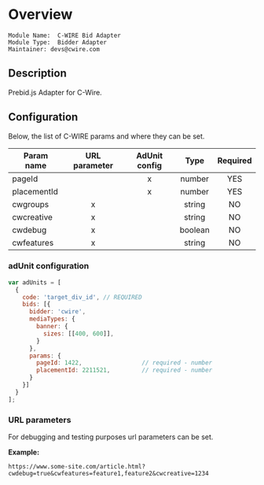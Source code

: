 # Overview

```
Module Name:  C-WIRE Bid Adapter
Module Type:  Bidder Adapter
Maintainer: devs@cwire.com
```

## Description

Prebid.js Adapter for C-Wire.

## Configuration

Below, the list of C-WIRE params and where they can be set.

| Param name  | URL parameter | AdUnit config |   Type   |   Required    |
|-------------|:-------------:|:-------------:|:--------:|:-------------:|
| pageId      |               |       x       |  number  |      YES      |
| placementId |               |       x       |  number  |      YES      |
| cwgroups    |       x       |               |  string  |      NO       |
| cwcreative  |       x       |               |  string  |      NO       |
| cwdebug     |       x       |               | boolean  |      NO       |
| cwfeatures  |       x       |               |  string  |      NO       |


### adUnit configuration

```javascript
var adUnits = [
  {
    code: 'target_div_id', // REQUIRED 
    bids: [{
      bidder: 'cwire',
      mediaTypes: {
        banner: {
          sizes: [[400, 600]],
        }
      },
      params: {
        pageId: 1422,                 // required - number
        placementId: 2211521,         // required - number
      }
    }]
  }
];
```

### URL parameters

For debugging and testing purposes url parameters can be set.

**Example:**

`https://www.some-site.com/article.html?cwdebug=true&cwfeatures=feature1,feature2&cwcreative=1234`
